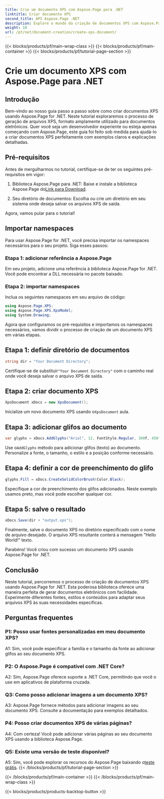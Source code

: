 ```yaml
---
title: Crie um documento XPS com Aspose.Page para .NET
linktitle: Criar documento XPS
second_title: API Aspose.Page .NET
description: Explore o mundo da criação de documentos XPS com Aspose.Page for .NET. Siga nosso guia passo a passo para gerar documentos eletrônicos sem esforço.
weight: 10
url: /pt/net/document-creation/create-xps-document/
---
```


{{< blocks/products/pf/main-wrap-class >}}
{{< blocks/products/pf/main-container >}}
{{< blocks/products/pf/tutorial-page-section >}}

# Crie um documento XPS com Aspose.Page para .NET

## Introdução

Bem-vindo ao nosso guia passo a passo sobre como criar documentos XPS usando Aspose.Page for .NET. Neste tutorial exploraremos o processo de geração de arquivos XPS, formato amplamente utilizado para documentos eletrônicos. Quer você seja um desenvolvedor experiente ou esteja apenas começando com Aspose.Page, este guia foi feito sob medida para ajudá-lo a criar documentos XPS perfeitamente com exemplos claros e explicações detalhadas.

## Pré-requisitos

Antes de mergulharmos no tutorial, certifique-se de ter os seguintes pré-requisitos em vigor:

1.  Biblioteca Aspose.Page para .NET: Baixe e instale a biblioteca Aspose.Page do[Link para Download](https://releases.aspose.com/page/net/).

2. Seu diretório de documentos: Escolha ou crie um diretório em seu sistema onde deseja salvar os arquivos XPS de saída.

Agora, vamos pular para o tutorial!

## Importar namespaces

Para usar Aspose.Page for .NET, você precisa importar os namespaces necessários para o seu projeto. Siga esses passos:

### Etapa 1: adicionar referência a Aspose.Page

Em seu projeto, adicione uma referência à biblioteca Aspose.Page for .NET. Você pode encontrar a DLL necessária no pacote baixado.

### Etapa 2: importar namespaces

Inclua os seguintes namespaces em seu arquivo de código:

```csharp
using Aspose.Page.XPS;
using Aspose.Page.XPS.XpsModel;
using System.Drawing;
```

Agora que configuramos os pré-requisitos e importamos os namespaces necessários, vamos dividir o processo de criação de um documento XPS em várias etapas.

## Etapa 1: definir diretório de documentos

```csharp
string dir = "Your Document Directory";
```

 Certifique-se de substituir`"Your Document Directory"` com o caminho real onde você deseja salvar o arquivo XPS de saída.

## Etapa 2: criar documento XPS

```csharp
XpsDocument xDocs = new XpsDocument();
```

 Inicialize um novo documento XPS usando o`XpsDocument` aula.

## Etapa 3: adicionar glifos ao documento

```csharp
var glyphs = xDocs.AddGlyphs("Arial", 12, FontStyle.Regular, 300f, 450f, "Hello World!");
```

 Use o`AddGlyphs` método para adicionar glifos (texto) ao documento. Personalize a fonte, o tamanho, o estilo e a posição conforme necessário.

## Etapa 4: definir a cor de preenchimento do glifo

```csharp
glyphs.Fill = xDocs.CreateSolidColorBrush(Color.Black);
```

Especifique a cor de preenchimento dos glifos adicionados. Neste exemplo usamos preto, mas você pode escolher qualquer cor.

## Etapa 5: salve o resultado

```csharp
xDocs.Save(dir + "output.xps");
```

Finalmente, salve o documento XPS no diretório especificado com o nome de arquivo desejado. O arquivo XPS resultante conterá a mensagem "Hello World!" texto.

Parabéns! Você criou com sucesso um documento XPS usando Aspose.Page for .NET.

## Conclusão

Neste tutorial, percorremos o processo de criação de documentos XPS usando Aspose.Page for .NET. Esta poderosa biblioteca oferece uma maneira perfeita de gerar documentos eletrônicos com facilidade. Experimente diferentes fontes, estilos e conteúdos para adaptar seus arquivos XPS às suas necessidades específicas.

## Perguntas frequentes

### P1: Posso usar fontes personalizadas em meu documento XPS?

A1: Sim, você pode especificar a família e o tamanho da fonte ao adicionar glifos ao seu documento XPS.

### P2: O Aspose.Page é compatível com .NET Core?

A2: Sim, Aspose.Page oferece suporte a .NET Core, permitindo que você o use em aplicativos de plataforma cruzada.

### Q3: Como posso adicionar imagens a um documento XPS?

A3: Aspose.Page fornece métodos para adicionar imagens ao seu documento XPS. Consulte a documentação para exemplos detalhados.

### P4: Posso criar documentos XPS de várias páginas?

A4: Com certeza! Você pode adicionar várias páginas ao seu documento XPS usando a biblioteca Aspose.Page.

### Q5: Existe uma versão de teste disponível?

 A5: Sim, você pode explorar os recursos do Aspose.Page baixando o[teste grátis](https://releases.aspose.com/).
{{< /blocks/products/pf/tutorial-page-section >}}

{{< /blocks/products/pf/main-container >}}
{{< /blocks/products/pf/main-wrap-class >}}

{{< blocks/products/products-backtop-button >}}
